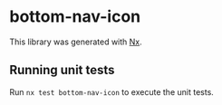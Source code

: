 # bottom-nav-icon

This library was generated with [Nx](https://nx.dev).

## Running unit tests

Run `nx test bottom-nav-icon` to execute the unit tests.
